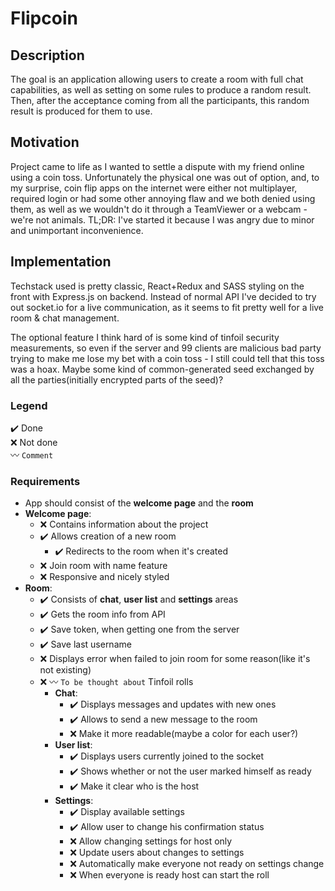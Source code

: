 # Flipcoin

## Description

The goal is an application allowing users to create a room with full chat capabilities, as well as setting on some rules to produce a random result. Then, after the acceptance coming from all the participants, this random result is produced for them to use.

## Motivation

Project came to life as I wanted to settle a dispute with my friend online using a coin toss. Unfortunately the physical one was out of option, and, to my surprise, coin flip apps on the internet were either not multiplayer, required login or had some other annoying flaw and we both denied using them, as well as we wouldn't do it through a TeamViewer or a webcam - we're not animals. TL;DR: I've started it because I was angry due to minor and unimportant inconvenience.

## Implementation

Techstack used is pretty classic, React+Redux and SASS styling on the front with Express.js on backend. Instead of normal API I've decided to try out socket.io for a live communication, as it seems to fit pretty well for a live room & chat management.

The optional feature I think hard of is some kind of tinfoil security measurements, so even if the server and 99 clients are malicious bad party trying to make me lose my bet with a coin toss - I still could tell that this toss was a hoax. Maybe some kind of common-generated seed exchanged by all the parties(initially encrypted parts of the seed)?

### Legend

:heavy_check_mark: Done  
:x: Not done  
:wavy_dash: `Comment`

### Requirements

- App should consist of the **welcome page** and the **room**
- **Welcome page**:
  - :x: Contains information about the project
  - :heavy_check_mark: Allows creation of a new room
    - :heavy_check_mark: Redirects to the room when it's created
  - :x: Join room with name feature
  - :x: Responsive and nicely styled
- **Room**:
  - :heavy_check_mark: Consists of **chat**, **user list** and **settings** areas
  - :heavy_check_mark: Gets the room info from API
  - :heavy_check_mark: Save token, when getting one from the server
  - :heavy_check_mark: Save last username
  - :x: Displays error when failed to join room for some reason(like it's not existing)
  - :x: :wavy_dash: `To be thought about` Tinfoil rolls
    - **Chat**:
      - :heavy_check_mark: Displays messages and updates with new ones
      - :heavy_check_mark: Allows to send a new message to the room
      - :x: Make it more readable(maybe a color for each user?)
    - **User list**:
      - :heavy_check_mark: Displays users currently joined to the socket
      - :heavy_check_mark: Shows whether or not the user marked himself as ready
      - :heavy_check_mark: Make it clear who is the host
    - **Settings**:
      - :heavy_check_mark: Display available settings
      - :heavy_check_mark: Allow user to change his confirmation status
      - :x: Allow changing settings for host only
      - :x: Update users about changes to settings
      - :x: Automatically make everyone not ready on settings change
      - :x: When everyone is ready host can start the roll
